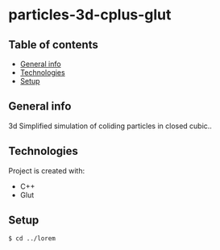 # particles-3d-cplus-glut

## Table of contents
* [General info](#general-info)
* [Technologies](#technologies)
* [Setup](#setup)

## General info
3d Simplified simulation of coliding particles in closed cubic.. 
	
## Technologies
Project is created with:
* C++
* Glut
	
## Setup

```
$ cd ../lorem

```

